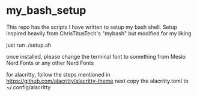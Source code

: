 # my_bash_setup
This  repo has the scripts I have written to setup my bash shell. Setup inspired heavily from ChrisTitusTech's "mybash" but modified for my liking

just run ./setup.sh

once installed, please change the terminal font to something from Meslo Nerd Fonts or any other Nerd Fonts

for alacritty, follow the steps mentioned in https://github.com/alacritty/alacritty-theme
next copy the alacritty.toml to ~/.config/alacritty
